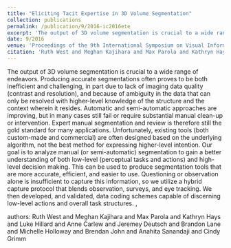 ```yaml
---
title: "Eliciting Tacit Expertise in 3D Volume Segmentation"
collection: publications
permalink: /publication/9/2016-ic2016ete
excerpt: 'The output of 3D volume segmentation is crucial to a wide range of endeavors. Producing accurate segmentations often proves to be both inefficient and challenging,  in part due to lack of imaging data quality (contrast and resolution),  and because of ambiguity in the data that can only be resolved with higher-level knowledge of the structure and the context wherein it resides. Automatic and semi-automatic approaches are improving,  but in many cases still fail or require substantial manual clean-up or intervention. Expert manual segmentation and review is therefore still the gold standard for many applications. Unfortunately,  existing tools (both custom-made and commercial) are often designed based on the underlying algorithm,  not the best method for expressing higher-level intention. Our goal is to analyze manual (or semi-automatic) segmentation to gain a better understanding of both low-level (perceptual tasks and actions) and high-level decision making. This can be used to produce segmentation tools that are more accurate,  efficient,  and easier to use. Questioning or observation alone is insufficient to capture this information,  so we utilize a hybrid capture protocol that blends observation,  surveys,  and eye tracking. We then developed,  and validated,  data coding schemes capable of discerning low-level actions and overall task structures.  , '
date: 9/2016
venue: 'Proceedings of the 9th International Symposium on Visual Information Communication and Interaction'
citation: 'Ruth West and Meghan Kajihara and Max Parola and Kathryn Hays and Luke Hillard and Anne Carlew and Jeremey Deutsch and Brandon Lane and Michelle Holloway and Brendan John and Anahita Sanandaji and Cindy Grimm'
---
```

The output of 3D volume segmentation is crucial to a wide range of endeavors. Producing accurate segmentations often proves to be both inefficient and challenging,  in part due to lack of imaging data quality (contrast and resolution),  and because of ambiguity in the data that can only be resolved with higher-level knowledge of the structure and the context wherein it resides. Automatic and semi-automatic approaches are improving,  but in many cases still fail or require substantial manual clean-up or intervention. Expert manual segmentation and review is therefore still the gold standard for many applications. Unfortunately,  existing tools (both custom-made and commercial) are often designed based on the underlying algorithm,  not the best method for expressing higher-level intention. Our goal is to analyze manual (or semi-automatic) segmentation to gain a better understanding of both low-level (perceptual tasks and actions) and high-level decision making. This can be used to produce segmentation tools that are more accurate,  efficient,  and easier to use. Questioning or observation alone is insufficient to capture this information,  so we utilize a hybrid capture protocol that blends observation,  surveys,  and eye tracking. We then developed,  and validated,  data coding schemes capable of discerning low-level actions and overall task structures.  , 

authors: Ruth West and Meghan Kajihara and Max Parola and Kathryn Hays and Luke Hillard and Anne Carlew and Jeremey Deutsch and Brandon Lane and Michelle Holloway and Brendan John and Anahita Sanandaji and Cindy Grimm